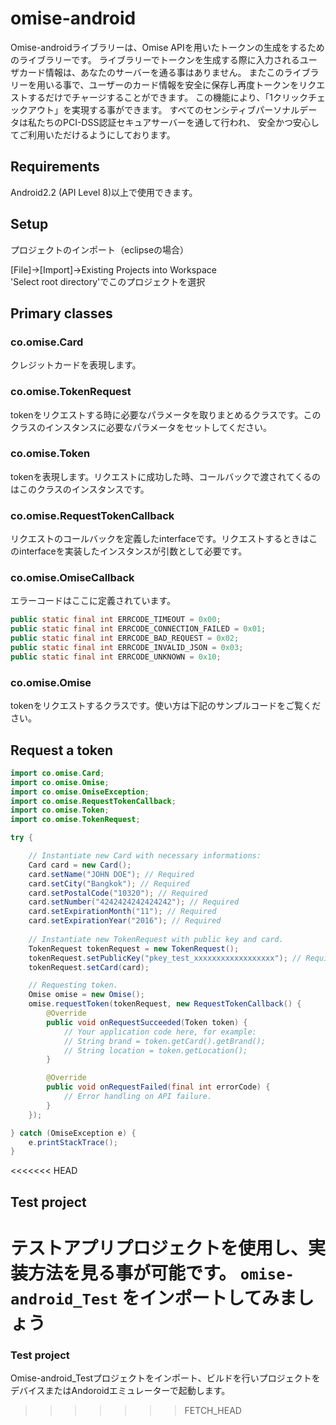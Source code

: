 # omise-android
Omise-androidライブラリーは、Omise APIを用いたトークンの生成をするためのライブラリーです。
ライブラリーでトークンを生成する際に入力されるユーザカード情報は、あなたのサーバーを通る事はありません。
またこのライブラリーを用いる事で、ユーザーのカード情報を安全に保存し再度トークンをリクエストするだけでチャージすることができます。
この機能により、「1クリックチェックアウト」を実現する事ができます。
すべてのセンシティブパーソナルデータは私たちのPCI-DSS認証セキュアサーバーを通して行われ、
安全かつ安心してご利用いただけるようにしております。

## Requirements
Android2.2 (API Level 8)以上で使用できます。

## Setup

プロジェクトのインポート（eclipseの場合）　　

[File]->[Import]->Existing Projects into Workspace  
'Select root directory'でこのプロジェクトを選択

## Primary classes
### co.omise.Card
クレジットカードを表現します。

### co.omise.TokenRequest
tokenをリクエストする時に必要なパラメータを取りまとめるクラスです。このクラスのインスタンスに必要なパラメータをセットしてください。

### co.omise.Token
tokenを表現します。リクエストに成功した時、コールバックで渡されてくるのはこのクラスのインスタンスです。

### co.omise.RequestTokenCallback
リクエストのコールバックを定義したinterfaceです。リクエストするときはこのinterfaceを実装したインスタンスが引数として必要です。

### co.omise.OmiseCallback
エラーコードはここに定義されています。

```java
public static final int ERRCODE_TIMEOUT = 0x00;
public static final int ERRCODE_CONNECTION_FAILED = 0x01;
public static final int ERRCODE_BAD_REQUEST = 0x02;
public static final int ERRCODE_INVALID_JSON = 0x03;
public static final int ERRCODE_UNKNOWN = 0x10;
```

### co.omise.Omise
tokenをリクエストするクラスです。使い方は下記のサンプルコードをご覧ください。


## Request a token

```java
import co.omise.Card;
import co.omise.Omise;
import co.omise.OmiseException;
import co.omise.RequestTokenCallback;
import co.omise.Token;
import co.omise.TokenRequest;

try {

    // Instantiate new Card with necessary informations:
    Card card = new Card();
    card.setName("JOHN DOE"); // Required
    card.setCity("Bangkok"); // Required
    card.setPostalCode("10320"); // Required
    card.setNumber("4242424242424242"); // Required
    card.setExpirationMonth("11"); // Required
    card.setExpirationYear("2016"); // Required
	
    // Instantiate new TokenRequest with public key and card.
    TokenRequest tokenRequest = new TokenRequest();
    tokenRequest.setPublicKey("pkey_test_xxxxxxxxxxxxxxxxxx"); // Required
    tokenRequest.setCard(card);

    // Requesting token.	
    Omise omise = new Omise();
    omise.requestToken(tokenRequest, new RequestTokenCallback() {
        @Override
        public void onRequestSucceeded(Token token) {
            // Your application code here, for example:
            // String brand = token.getCard().getBrand();
            // String location = token.getLocation();
        }

        @Override
        public void onRequestFailed(final int errorCode) {
            // Error handling on API failure.
        }
    });

} catch (OmiseException e) {
    e.printStackTrace();
}
```

<<<<<<< HEAD
## Test project
テストアプリプロジェクトを使用し、実装方法を見る事が可能です。
 `omise-android_Test` をインポートしてみましょう
=======
### Test project
Omise-android_Testプロジェクトをインポート、ビルドを行いプロジェクトをデバイスまたはAndoroidエミュレーターで起動します。
>>>>>>> FETCH_HEAD
